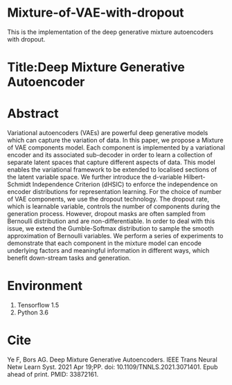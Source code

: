 # Mixture-of-VAE-with-dropout
This is the implementation of the deep generative mixture autoencoders with dropout.

# Title:Deep Mixture Generative Autoencoder

# Abstract

Variational autoencoders (VAEs) are powerful deep generative models which
can capture the variation of data. In this paper, we propose a Mixture of VAE
components model. Each component is implemented by a variational encoder
and its associated sub-decoder in order to learn a collection of separate latent
spaces that capture different aspects of data. This model enables the variational
framework to be extended to localised sections of the latent variable space. We
further introduce the d-variable Hilbert-Schmidt Independence Criterion (dHSIC)
to enforce the independence on encoder distributions for representation learning.
For the choice of number of VAE components, we use the dropout technology.
The dropout rate, which is learnable variable, controls the number of components
during the generation process. However, dropout masks are often sampled from
Bernoulli distribution and are non-differentiable. In order to deal with this issue,
we extend the Gumble-Softmax distribution to sample the smooth approximation
of Bernoulli variables. We perform a series of experiments to demonstrate that each
component in the mixture model can encode underlying factors and meaningful
information in different ways, which benefit down-stream tasks and generation.

# Environment

1. Tensorflow 1.5
2. Python 3.6

# Cite

Ye F, Bors AG. Deep Mixture Generative Autoencoders. IEEE Trans Neural Netw Learn Syst. 2021 Apr 19;PP. doi: 10.1109/TNNLS.2021.3071401. Epub ahead of print. PMID: 33872161.
